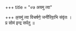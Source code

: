 +++
title = "०७ अयमु त्वा"

+++
अ॒यमु॑ त्वा विचर्षणे॒ जनी॑रिवा॒भि संवृ॑तः ।  
प्र सोम॑ इन्द्र सर्पतु ॥